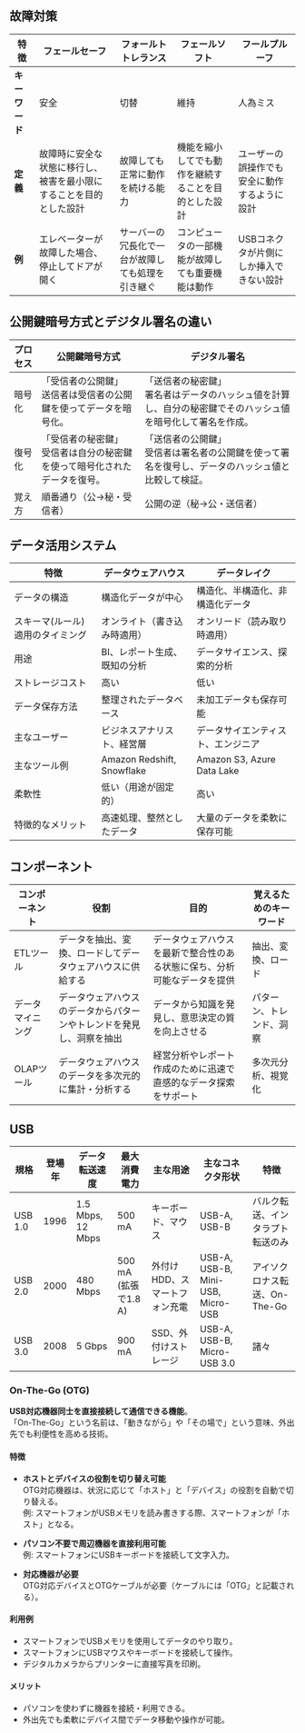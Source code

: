 ## 故障対策

| 特徴            | フェールセーフ                      | フォールトトレランス        | フェールソフト                     | フールプルーフ                 |
|-----------------|-----------------------------------------------------|-----------------------------------------------|------------------------------------------------|-------------------------------------------------|
| **キーワード**        | 安全   | 切替             | 維持 | 人為ミス   |
| **定義**        | 故障時に安全な状態に移行し、被害を最小限にすることを目的とした設計    | 故障しても正常に動作を続ける能力              | 機能を縮小してでも動作を継続することを目的とした設計 | ユーザーの誤操作でも安全に動作するように設計    |
| **例**          | エレベーターが故障した場合、停止してドアが開く       | サーバーの冗長化で一台が故障しても処理を引き継ぐ | コンピュータの一部機能が故障しても重要機能は動作 | USBコネクタが片側にしか挿入できない設計         |


## 公開鍵暗号方式とデジタル署名の違い

| プロセス                | 公開鍵暗号方式                                                                 | デジタル署名                                                                 |
|-------------------------|-------------------------------------------------------------------------------|------------------------------------------------------------------------------|
| 暗号化       | 「受信者の公開鍵」<br> 送信者は受信者の公開鍵を使ってデータを暗号化。 | 「送信者の秘密鍵」<br> 署名者はデータのハッシュ値を計算し、自分の秘密鍵でそのハッシュ値を暗号化して署名を作成。 |
| 復号化       | 「受信者の秘密鍵」<br> 受信者は自分の秘密鍵を使って暗号化されたデータを復号。 | 「送信者の公開鍵」<br> 受信者は署名者の公開鍵を使って署名を復号し、データのハッシュ値と比較して検証。 |
| 覚え方       | 順番通り（公→秘・受信者） | 公開の逆（秘→公・送信者） |



## データ活用システム

| 特徴                  | データウェアハウス                | データレイク                        |
|-----------------------|----------------------------------|-------------------------------------|
| データの構造          | 構造化データが中心              | 構造化、半構造化、非構造化データ   | 
| スキーマ(ルール)適用のタイミング | オンライト（書き込み時適用） | オンリード（読み取り時適用）| 
| 用途                  | BI、レポート生成、既知の分析    | データサイエンス、探索的分析       | 
| ストレージコスト      | 高い                             | 低い                                |
| データ保存方法        | 整理されたデータベース           | 未加工データも保存可能             | 
| 主なユーザー          | ビジネスアナリスト、経営層       | データサイエンティスト、エンジニア | 
| 主なツール例          | Amazon Redshift, Snowflake      | Amazon S3, Azure Data Lake         | 
| 柔軟性                | 低い（用途が固定的）             | 高い                                | 
| 特徴的なメリット      | 高速処理、整然としたデータ       | 大量のデータを柔軟に保存可能       | 


## コンポーネント

| コンポーネント      | 役割                                                                 | 目的                                                                 | 覚えるためのキーワード        |
|---------------------|----------------------------------------------------------------------|----------------------------------------------------------------------|-------------------------------|
| ETLツール           | データを抽出、変換、ロードしてデータウェアハウスに供給する           | データウェアハウスを最新で整合性のある状態に保ち、分析可能なデータを提供 | 抽出、変換、ロード            |
| データマイニング    | データウェアハウスのデータからパターンやトレンドを発見し、洞察を抽出 | データから知識を発見し、意思決定の質を向上させる                   | パターン、トレンド、洞察  |
| OLAPツール          | データウェアハウスのデータを多次元的に集計・分析する                 | 経営分析やレポート作成のために迅速で直感的なデータ探索をサポート   | 多次元分析、視覚化    |


## USB

| 規格     | 登場年 | データ転送速度  | 最大消費電力 | 主な用途                     | 主なコネクタ形状         |特徴　　|
|----------|--------|----------------|--------------|-----------------------------|-------------------------|-------------------------|
| USB 1.0  | 1996   | 1.5 Mbps, 12 Mbps | 500 mA       | キーボード、マウス           | USB-A, USB-B            |バルク転送、インタラプト転送のみ         |
| USB 2.0  | 2000   | 480 Mbps        | 500 mA (拡張で1.8 A) | 外付けHDD、スマートフォン充電 | USB-A, USB-B, Mini-USB, Micro-USB |アイソクロナス転送、On-The-Go        |
| USB 3.0  | 2008   | 5 Gbps          | 900 mA       | SSD、外付けストレージ         | USB-A, USB-B, Micro-USB 3.0 |諸々         |


### On-The-Go (OTG)
**USB対応機器同士を直接接続して通信できる機能**。
<br>「On-The-Go」という名前は、「動きながら」や「その場で」という意味、外出先でも利便性を高める技術。

#### 特徴
- **ホストとデバイスの役割を切り替え可能**  
  OTG対応機器は、状況に応じて「ホスト」と「デバイス」の役割を自動で切り替える。  
  例: スマートフォンがUSBメモリを読み書きする際、スマートフォンが「ホスト」となる。

- **パソコン不要で周辺機器を直接利用可能**  
  例: スマートフォンにUSBキーボードを接続して文字入力。

- **対応機器が必要**  
  OTG対応デバイスとOTGケーブルが必要（ケーブルには「OTG」と記載される）。

#### 利用例
- スマートフォンでUSBメモリを使用してデータのやり取り。
- スマートフォンにUSBマウスやキーボードを接続して操作。
- デジタルカメラからプリンターに直接写真を印刷。

#### メリット
- パソコンを使わずに機器を接続・利用できる。
- 外出先でも柔軟にデバイス間でデータ移動や操作が可能。

